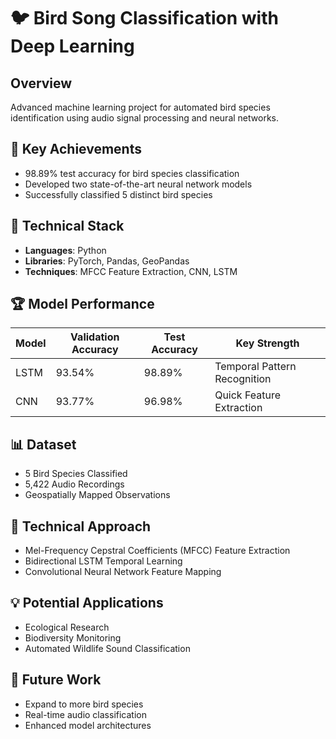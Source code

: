 # 🐦 Bird Song Classification with Deep Learning

## Overview
Advanced machine learning project for automated bird species identification using audio signal processing and neural networks.

## 🚀 Key Achievements
- 98.89% test accuracy for bird species classification
- Developed two state-of-the-art neural network models
- Successfully classified 5 distinct bird species

## 🧠 Technical Stack
- **Languages**: Python
- **Libraries**: PyTorch, Pandas, GeoPandas
- **Techniques**: MFCC Feature Extraction, CNN, LSTM

## 🏆 Model Performance
| Model | Validation Accuracy | Test Accuracy | Key Strength |
|-------|---------------------|---------------|--------------|
| LSTM  | 93.54%              | 98.89%        | Temporal Pattern Recognition |
| CNN   | 93.77%              | 96.98%        | Quick Feature Extraction |

## 📊 Dataset
- 5 Bird Species Classified
- 5,422 Audio Recordings
- Geospatially Mapped Observations

## 🔬 Technical Approach
- Mel-Frequency Cepstral Coefficients (MFCC) Feature Extraction
- Bidirectional LSTM Temporal Learning
- Convolutional Neural Network Feature Mapping

## 💡 Potential Applications
- Ecological Research
- Biodiversity Monitoring
- Automated Wildlife Sound Classification

## 🚀 Future Work
- Expand to more bird species
- Real-time audio classification
- Enhanced model architectures
